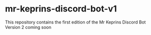 # mr-keprins-discord-bot-v1

This repository contains the first edition of the Mr Keprins Discord Bot
Version 2 coming soon

